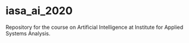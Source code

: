 # iasa_ai_2020
Repository for the course on Artificial Intelligence at Institute for Applied Systems Analysis. 
